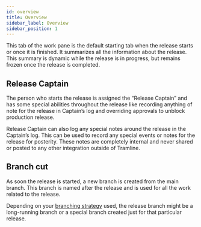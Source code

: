 ```yaml
---
id: overview
title: Overview
sidebar_label: Overview
sidebar_position: 1
---
```


This tab of the work pane is the default starting tab when the release starts or once it is finished. It summarizes all the information about the release. This summary is dynamic while the release is in progress, but remains frozen once the release is completed.

## Release Captain

The person who starts the release is assigned the “Release Captain” and has some special abilities throughout the release like recording anything of note for the release in Captain’s log and overriding approvals to unblock production release.

Release Captain can also log any special notes around the release in the Captain’s log. This can be used to record any special events or notes for the release for posterity. These notes are completely internal and never shared or posted to any other integration outside of Tramline.

## Branch cut

As soon the release is started, a new branch is created from the main branch. This branch is named after the release and is used for all the work related to the release.

Depending on your [branching strategy](/using-tramline/release-management/branching-strategies) used, the release branch might be a long-running branch or a special branch created just for that particular release.
